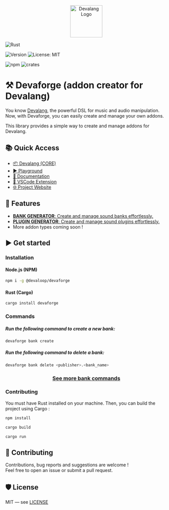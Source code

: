 <div align="center">
  <img src="https://devalang.com/images/devalang-logo-min.png" alt="Devalang Logo" width="100" />
</div>

![Rust](https://img.shields.io/badge/Made%20with-Rust-orange?logo=rust)

![Version](https://img.shields.io/npm/v/@devaloop/devaforge)
![License: MIT](https://img.shields.io/badge/license-MIT-green)

![npm](https://img.shields.io/npm/dt/@devaloop/devaforge)
![crates](https://img.shields.io/crates/d/devaforge)

# ⚒️ Devaforge (addon creator for Devalang)

You know [Devalang](https://devalang.com), the powerful DSL for music and audio manipulation. Now, with Devaforge, you can easily create and manage your own addons.

This library provides a simple way to create and manage addons for Devalang.

## 📚 Quick Access

- [📦 Devalang (CORE)](https://github.com/devaloop-labs/devalang)
- [▶️ Playground](https://playground.devalang.com)
- [📖 Documentation](https://docs.devalang.com)
- [🧩 VSCode Extension](https://marketplace.visualstudio.com/items?itemName=devaloop.devalang-vscode)
- [🌐 Project Website](https://devalang.com)

## 🚀 Features

- [**BANK GENERATOR**: Create and manage sound banks effortlessly.](./docs/BANKS.md)
- [**PLUGIN GENERATOR**: Create and manage sound plugins effortlessly.](./docs/PLUGINS.md)
- More addon types coming soon !

## ▶️ Get started

### Installation

#### Node.js (NPM)

```bash
npm i -g @devaloop/devaforge
```

#### Rust (Cargo)

```bash
cargo install devaforge
```

### Commands

##### Run the following command to create a new bank:

```bash
devaforge bank create
```

##### Run the following command to delete a bank:

```bash
devaforge bank delete <publisher>.<bank_name>
```


### <center>[See more bank commands](./docs/BANKS.md)</center>

### Contributing

You must have Rust installed on your machine. Then, you can build the project using Cargo :

```bash
npm install
```

```bash
cargo build
```

```bash
cargo run
```

## 🤝 Contributing

Contributions, bug reports and suggestions are welcome !  
Feel free to open an issue or submit a pull request.

## 🛡️ License

MIT — see [LICENSE](./LICENSE)

